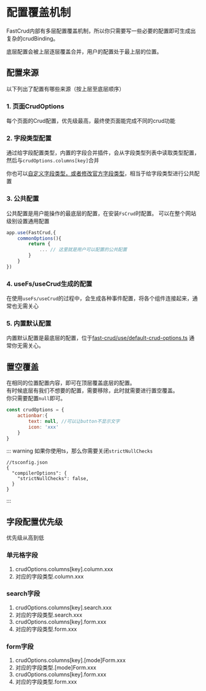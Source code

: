 # 配置覆盖机制
FastCrud内部有多层配置覆盖机制，所以你只需要写一些必要的配置即可生成出复杂的crudBinding。

底层配置会被上层逐层覆盖合并，用户的配置处于最上层的位置。



## 配置来源
以下列出了配置有哪些来源（按上层至底层顺序）

### 1. 页面CrudOptions
每个页面的Crud配置，优先级最高，最终使页面能完成不同的crud功能

### 2. 字段类型配置
通过给字段配置类型，内置的字段合并插件，会从字段类型列表中读取类型配置，然后与`crudOptions.columns[key]`合并

你也可以[自定义字段类型，或者修改官方字段类型](column-type.html#自定义字段类型)，相当于给字段类型进行公共配置

### 3. 公共配置
公共配置是用户能操作的最底层的配置，在安装`FsCrud`时配置。 可以在整个网站级别设置通用配置

```js
app.use(FastCrud,{
    commonOptions(){
        return {
            ... // 这里就是用户可以配置的公共配置
        }
    }
})
```

### 4. useFs/useCrud生成的配置
在使用`useFs/useCrud`的过程中，会生成各种事件配置，将各个组件连接起来，通常也无需关心



### 5. 内置默认配置
内置默认配置是最底层的配置，位于[fast-crud/use/default-crud-options.ts](https://github.com/fast-crud/fast-crud/blob/main/packages/fast-crud/src/use/default-crud-options.ts)
通常你无需关心。



## 置空覆盖

在相同的位置配置内容，即可在顶层覆盖底层的配置。    
有时候底层有我们不想要的配置，需要移除，此时就需要进行置空覆盖。    
你只需要配置`null`即可。   

```js
const crudOptions = {
    actionbar:{
        text: null, //可以让button不显示文字
        icon: 'xxx'
    }
}
```

::: warning
如果你使用ts，那么你需要关闭`strictNullChecks`
```json5
//tsconfig.json
{
  "compilerOptions": {
    "strictNullChecks": false,
  }
}
```
:::


## 字段配置优先级
优先级从高到低

### 单元格字段
1. crudOptions.columns[key].column.xxx
2. 对应的字段类型.column.xxx

### search字段

1. crudOptions.columns[key].search.xxx
2. 对应的字段类型.search.xxx
3. crudOptions.columns[key].form.xxx
4. 对应的字段类型.form.xxx

### form字段
1. crudOptions.columns[key].[mode]Form.xxx
2. 对应的字段类型.[mode]Form.xxx
3. crudOptions.columns[key].form.xxx
4. 对应的字段类型.form.xxx



